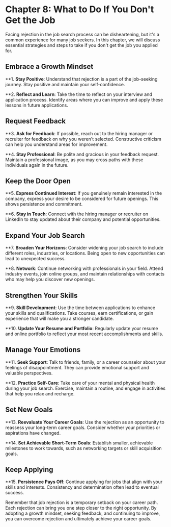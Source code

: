 Chapter 8: What to Do If You Don't Get the Job
==============================================

Facing rejection in the job search process can be disheartening, but it's a common experience for many job seekers. In this chapter, we will discuss essential strategies and steps to take if you don't get the job you applied for.

Embrace a Growth Mindset
------------------------

\*\*1. **Stay Positive**: Understand that rejection is a part of the job-seeking journey. Stay positive and maintain your self-confidence.

\*\*2. **Reflect and Learn**: Take the time to reflect on your interview and application process. Identify areas where you can improve and apply these lessons in future applications.

Request Feedback
----------------

\*\*3. **Ask for Feedback**: If possible, reach out to the hiring manager or recruiter for feedback on why you weren't selected. Constructive criticism can help you understand areas for improvement.

\*\*4. **Stay Professional**: Be polite and gracious in your feedback request. Maintain a professional image, as you may cross paths with these individuals again in the future.

Keep the Door Open
------------------

\*\*5. **Express Continued Interest**: If you genuinely remain interested in the company, express your desire to be considered for future openings. This shows persistence and commitment.

\*\*6. **Stay in Touch**: Connect with the hiring manager or recruiter on LinkedIn to stay updated about their company and potential opportunities.

Expand Your Job Search
----------------------

\*\*7. **Broaden Your Horizons**: Consider widening your job search to include different roles, industries, or locations. Being open to new opportunities can lead to unexpected success.

\*\*8. **Network**: Continue networking with professionals in your field. Attend industry events, join online groups, and maintain relationships with contacts who may help you discover new openings.

Strengthen Your Skills
----------------------

\*\*9. **Skill Development**: Use the time between applications to enhance your skills and qualifications. Take courses, earn certifications, or gain experience that will make you a stronger candidate.

\*\*10. **Update Your Resume and Portfolio**: Regularly update your resume and online portfolio to reflect your most recent accomplishments and skills.

Manage Your Emotions
--------------------

\*\*11. **Seek Support**: Talk to friends, family, or a career counselor about your feelings of disappointment. They can provide emotional support and valuable perspectives.

\*\*12. **Practice Self-Care**: Take care of your mental and physical health during your job search. Exercise, maintain a routine, and engage in activities that help you relax and recharge.

Set New Goals
-------------

\*\*13. **Reevaluate Your Career Goals**: Use the rejection as an opportunity to reassess your long-term career goals. Consider whether your priorities or aspirations have changed.

\*\*14. **Set Achievable Short-Term Goals**: Establish smaller, achievable milestones to work towards, such as networking targets or skill acquisition goals.

Keep Applying
-------------

\*\*15. **Persistence Pays Off**: Continue applying for jobs that align with your skills and interests. Consistency and determination often lead to eventual success.

Remember that job rejection is a temporary setback on your career path. Each rejection can bring you one step closer to the right opportunity. By adopting a growth mindset, seeking feedback, and continuing to improve, you can overcome rejection and ultimately achieve your career goals.
